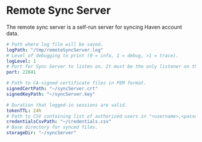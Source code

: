 # Remote Sync Server

The remote sync server is a self-run server for syncing Haven account data.

```yaml
# Path where log file will be saved.
logPath: "/tmp/remoteSyncServer.log"
# Level of debugging to print (0 = info, 1 = debug, >1 = trace).
logLevel: 1
# Port for Sync Server to listen on. It must be the only listener on this port.
port: 22841

# Path to CA-signed certificate files in PEM format.
signedCertPath: "~/syncServer.crt"
signedKeyPath: "~/syncServer.key"

# Duration that logged-in sessions are valid.
tokenTTL: 24h
# Path to CSV containing list of authorized users in "<username>,<password>" format.
credentialsCsvPath: "~/credentials.csv"
# Base directory for synced files.
storageDir: "~/syncServer"
```
